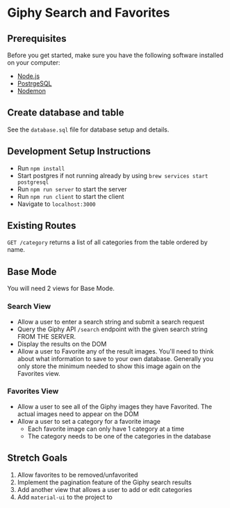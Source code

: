 # Giphy Search and Favorites

## Prerequisites

Before you get started, make sure you have the following software installed on your computer:

- [Node.js](https://nodejs.org/en/)
- [PostrgeSQL](https://www.postgresql.org/)
- [Nodemon](https://nodemon.io/)

## Create database and table

See the `database.sql` file for database setup and details.


## Development Setup Instructions

* Run `npm install`
* Start postgres if not running already by using `brew services start postgresql`
* Run `npm run server` to start the server
* Run `npm run client` to start the client
* Navigate to `localhost:3000`

## Existing Routes

`GET /category` returns a list of all categories from the table ordered by name.


## Base Mode

You will need 2 views for Base Mode.

### Search View

- Allow a user to enter a search string and submit a search request
- Query the Giphy API `/search` endpoint with the given search string FROM THE SERVER.
- Display the results on the DOM
- Allow a user to Favorite any of the result images. You'll need to think about what information to save to your own database. Generally you only store the minimum needed to show this image again on the Favorites view.

### Favorites View

- Allow a user to see all of the Giphy images they have Favorited. The actual images need to appear on the DOM
- Allow a user to set a category for a favorite image
    - Each favorite image can only have 1 category at a time
    - The category needs to be one of the categories in the database


## Stretch Goals

1. Allow favorites to be removed/unfavorited
2. Implement the pagination feature of the Giphy search results
3. Add another view that allows a user to add or edit categories
4. Add `material-ui` to the project to 

